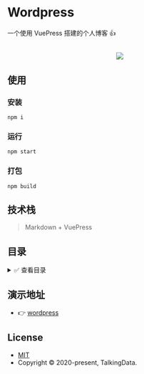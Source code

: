 [MIT]:http://opensource.org/licenses/MIT
[wordpress]:http://wordpress.biaov.cn/

# Wordpress

一个使用 VuePress 搭建的个人博客 👍

<h2 style="text-align:center;"><a href="http://wordpress.biaov.cn/"><img src="https://img.shields.io/badge/npm-1.0.0-blue" /></a></h2>

## 使用

### 安装

```Basic
npm i
```

### 运行

```Basic
npm start
```

### 打包

```Basic
npm build
```

## 技术栈

> Markdown + VuePress

## 目录

<details>
<summary>✅ 查看目录</summary>

```Markdown
|-- wordpress -------------------- 项目名称
    |-- .gitignore --------------- git忽略文件
    |-- ftp.js ------------------- 上传配置文件
    |-- package-lock.json -------- 依赖地址信息
    |-- package.json ------------- npm 包信息
    |-- README.md ---------------- 项目文档
    |-- build -------------------- 配置目录
    |-- dist --------------------- 打包目录
    |-- docs --------------------- 项目主目录
        |-- README.md ------------ 入口文件
        |-- .vuepress ------------ vuepress 配置目录
        |   |-- config.js -------- 配置文件
        |-- |-- public ----------- 资源目录
        |   |-- styles ----------- 样式文件
        |-- blog ----------------- 博客文章目录
        |-- |-- README.md -------- blog的根目录
```

</details>

## 演示地址

* 👉 [wordpress]

## License

* [MIT]
* Copyright &#x00A9; 2020-present, TalkingData.
